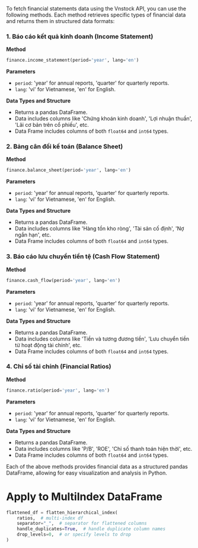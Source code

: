 To fetch financial statements data using the Vnstock API, you can use the following methods. Each method retrieves specific types of financial data and returns them in structured data formats:

### 1. Báo cáo kết quả kinh doanh (Income Statement)
**Method**
```python
finance.income_statement(period='year', lang='en')
```

**Parameters**
- `period`: 'year' for annual reports, 'quarter' for quarterly reports.
- `lang`: 'vi' for Vietnamese, 'en' for English.

**Data Types and Structure**
- Returns a pandas DataFrame.
- Data includes columns like 'Chứng khoán kinh doanh', 'Lợi nhuận thuần', 'Lãi cơ bản trên cổ phiếu', etc.
- Data Frame includes columns of both `float64` and `int64` types.

### 2. Bảng cân đối kế toán (Balance Sheet)
**Method**
```python
finance.balance_sheet(period='year', lang='en')
```

**Parameters**
- `period`: 'year' for annual reports, 'quarter' for quarterly reports.
- `lang`: 'vi' for Vietnamese, 'en' for English.

**Data Types and Structure**
- Returns a pandas DataFrame.
- Data includes columns like 'Hàng tồn kho ròng', 'Tài sản cố định', 'Nợ ngắn hạn', etc.
- Data Frame includes columns of both `float64` and `int64` types.

### 3. Báo cáo lưu chuyển tiền tệ (Cash Flow Statement)
**Method**
```python
finance.cash_flow(period='year', lang='en')
```

**Parameters**
- `period`: 'year' for annual reports, 'quarter' for quarterly reports.
- `lang`: 'vi' for Vietnamese, 'en' for English.

**Data Types and Structure**
- Returns a pandas DataFrame.
- Data includes columns like 'Tiền và tương đương tiền', 'Lưu chuyển tiền từ hoạt động tài chính', etc.
- Data Frame includes columns of both `float64` and `int64` types.

### 4. Chỉ số tài chính (Financial Ratios)
**Method**
```python
finance.ratio(period='year', lang='en')
```

**Parameters**
- `period`: 'year' for annual reports, 'quarter' for quarterly reports.
- `lang`: 'vi' for Vietnamese, 'en' for English.

**Data Types and Structure**
- Returns a pandas DataFrame.
- Data includes columns like 'P/B', 'ROE', 'Chỉ số thanh toán hiện thời', etc.
- Data Frame includes columns of both `float64` and `int64` types.

Each of the above methods provides financial data as a structured pandas DataFrame, allowing for easy visualization and analysis in Python.

# Apply to MultiIndex DataFrame
```python
flattened_df = flatten_hierarchical_index(
    ratios,  # multi-index df
    separator="_",  # separator for flattened columns
    handle_duplicates=True,  # handle duplicate column names
    drop_levels=0,  # or specify levels to drop
)
```